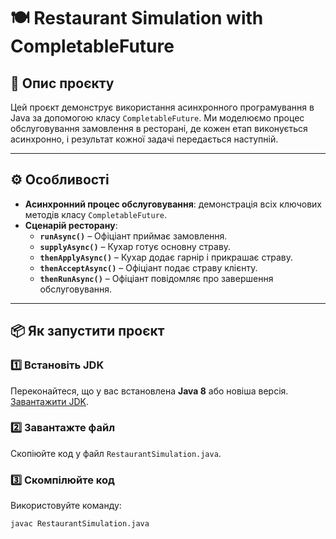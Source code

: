 # 🍽️ Restaurant Simulation with CompletableFuture

## 📝 Опис проєкту
Цей проєкт демонструє використання асинхронного програмування в Java за допомогою класу `CompletableFuture`. Ми моделюємо процес обслуговування замовлення в ресторані, де кожен етап виконується асинхронно, і результат кожної задачі передається наступній.

---

## ⚙️ Особливості
- **Асинхронний процес обслуговування**: демонстрація всіх ключових методів класу `CompletableFuture`.
- **Сценарій ресторану**:
  - **`runAsync()`** – Офіціант приймає замовлення.
  - **`supplyAsync()`** – Кухар готує основну страву.
  - **`thenApplyAsync()`** – Кухар додає гарнір і прикрашає страву.
  - **`thenAcceptAsync()`** – Офіціант подає страву клієнту.
  - **`thenRunAsync()`** – Офіціант повідомляє про завершення обслуговування.

---

## 📦 Як запустити проєкт

### 1️⃣ Встановіть JDK
Переконайтеся, що у вас встановлена **Java 8** або новіша версія.  
[Завантажити JDK](https://www.oracle.com/java/technologies/javase-downloads.html).

### 2️⃣ Завантажте файл
Скопіюйте код у файл `RestaurantSimulation.java`.

### 3️⃣ Скомпілюйте код
Використовуйте команду:
```bash
javac RestaurantSimulation.java
